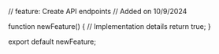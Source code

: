 // feature: Create API endpoints
// Added on 10/9/2024

function newFeature() {
  // Implementation details
  return true;
}

export default newFeature;